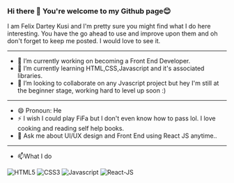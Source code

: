 ### Hi there 👋 You're welcome to my Github page😊
I am Felix Dartey Kusi and I'm pretty sure you might find what I do here interesting.
You have the go ahead to use and improve upon them and oh don't forget to keep me posted. I would love to see it.

----

- 🔭 I’m currently working on becoming a Front End Developer.
- 🌱 I’m currently learning HTML,CSS,Javascript and it's associated libraries.
- 👯 I’m looking to collaborate on any Jvascript project but hey I'm still at the beginner stage, working hard to level up soon :)

--- 
- 😄 Pronoun: He 
- ⚡ I wish I could play FiFa but I don't even know how to pass lol. I love cooking and reading self help books.
- 💬 Ask me about UI/UX design and Front End using React JS anytime.. 

---
- 📫What I do
<p>

<img alt="HTML5" src="https://img.shields.io/badge/HTML-004088?logo=HTML5&logoColor=red&style=flat" /> 
<img alt="CSS3" src="https://img.shields.io/badge/CSS-1572B6?logo=CSS3&logoColor=white&style=flat" /> 
 <img alt="Javascript" src="https://img.shields.io/badge/Javascript-F7DF1E?logo=Javascript&logoColor=black&style=flat" />  
  <img alt="React-JS" src="https://img.shields.io/badge/React-JS-61DAFB?logo=React&logoColor=black&style=flat" />  
<p/>
